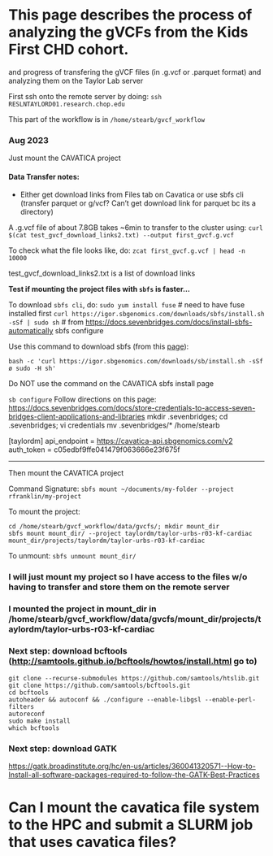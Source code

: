 # This page describes the process of analyzing the gVCFs from the Kids First CHD cohort.
and progress of transfering the gVCF files (in .g.vcf or .parquet format) and analyzing them on the Taylor Lab server

First ssh onto the remote server by doing: `ssh RESLNTAYLORD01.research.chop.edu`

This part of the workflow is in `/home/stearb/gvcf_workflow`
### Aug 2023
Just mount the CAVATICA project

#### Data Transfer notes:
- Either get download links from Files tab on Cavatica or use sbfs cli (transfer parquet or g/vcf? Can’t get download link for parquet bc its a directory)

A .g.vcf file of about 7.8GB takes ~6min to transfer to the cluster using:
`curl $(cat test_gvcf_download_links2.txt) --output first_gvcf.g.vcf`

To check what the file looks like, do: `zcat first_gvcf.g.vcf | head -n 10000`

test_gvcf_download_links2.txt is a list of download links


**Test if mounting the project files with `sbfs` is faster…**

To download `sbfs cli`, do: `sudo yum install fuse`   # need to have fuse installed first
`curl https://igor.sbgenomics.com/downloads/sbfs/install.sh -sSf | sudo sh`       # from https://docs.sevenbridges.com/docs/install-sbfs-automatically
sbfs configure

Use this command to download sbfs (from this [page](https://docs.sevenbridges.com/docs/command-line-interface)):

`bash -c 'curl https://igor.sbgenomics.com/downloads/sb/install.sh -sSf ø sudo -H sh'`

Do NOT use the command on the CAVATICA sbfs install page

`sb configure`
Follow directions on this page: https://docs.sevenbridges.com/docs/store-credentials-to-access-seven-bridges-client-applications-and-libraries
mkdir .sevenbridges; cd .sevenbridges; vi credentials
mv .sevenbridges/* /home/stearb



[taylordm]
api_endpoint = https://cavatica-api.sbgenomics.com/v2
auth_token = c05edbf9ffe041479f063666e23f675f


 --------------------------------
 
Then mount the CAVATICA project

Command Signature: `sbfs mount ~/documents/my-folder --project rfranklin/my-project`

To mount the project: 

```
cd /home/stearb/gvcf_workflow/data/gvcfs/; mkdir mount_dir
sbfs mount mount_dir/ --project taylordm/taylor-urbs-r03-kf-cardiac
mount_dir/projects/taylordm/taylor-urbs-r03-kf-cardiac
```

To unmount:  `sbfs unmount mount_dir/`

### I will just mount my project so I have access to the files w/o having to transfer and store them on the remote server
### I mounted the project in mount_dir in /home/stearb/gvcf_workflow/data/gvcfs/mount_dir/projects/taylordm/taylor-urbs-r03-kf-cardiac


### Next step: download bcftools (http://samtools.github.io/bcftools/howtos/install.html go to)
```
git clone --recurse-submodules https://github.com/samtools/htslib.git
git clone https://github.com/samtools/bcftools.git
cd bcftools
autoheader && autoconf && ./configure --enable-libgsl --enable-perl-filters
autoreconf
sudo make install
which bcftools
```

### Next step: download GATK 
https://gatk.broadinstitute.org/hc/en-us/articles/360041320571--How-to-Install-all-software-packages-required-to-follow-the-GATK-Best-Practices



# Can I mount the cavatica file system to the HPC and submit a SLURM job that uses cavatica files?


